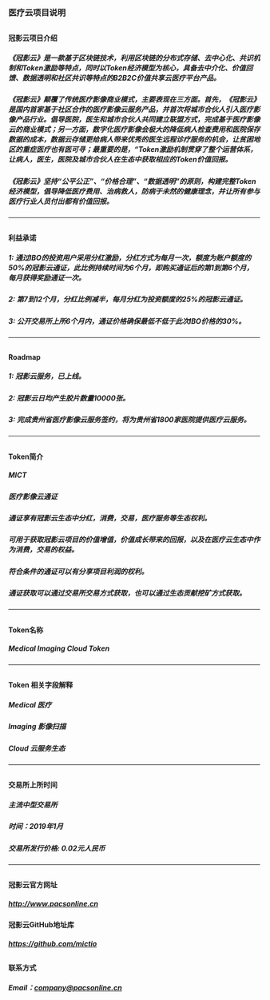 ### 医疗云项目说明
## 
## 
#### 冠影云项目介绍
##### 《冠影云》是一款基于区块链技术，利用区块链的分布式存储、去中心化、共识机制和Token激励等特点，同时以Token经济模型为核心，具备去中介化、价值回馈、数据透明和社区共识等特点的B2B2C价值共享云医疗平台产品。

##### 《冠影云》颠覆了传统医疗影像商业模式，主要表现在三方面。首先，《冠影云》是国内首家基于社区合作的医疗影像云服务产品，并首次将城市合伙人引入医疗影像产品行业。倡导医院，医生和城市合伙人共同建立联盟方式，完成基于医疗影像云的商业模式；另一方面，数字化医疗影像会极大的降低病人检查费用和医院保存数据的成本，数据云存储更给病人带来优秀的医生远程诊疗服务的机会，让贫困地区的重症医疗也有医可寻；最重要的是，“Token激励机制贯穿了整个运营体系，让病人，医生，医院及城市合伙人在生态中获取相应的Token价值回报。

##### 《冠影云》坚持“公平公正”、“价格合理”、“数据透明”的原则，构建完整Token经济模型，倡导降低医疗费用、治病救人，防病于未然的健康理念，并让所有参与医疗行业人员付出都有价值回报。

-------------------------------
## 

#### 利益承诺
##### 1:  通过IBO的投资用户采用分红激励，分红方式为每月一次，额度为账户额度的50%的冠影云通证，此比例持续时间为6个月，即购买通证后的第1到第6个月，每月获得奖励通证一次。
##### 2:  第7到12个月，分红比例减半，每月分红为投资额度的25%的冠影云通证。
##### 3:  公开交易所上所6个月内，通证价格确保最低不低于此次IBO价格的30%。

-------------------------------
## 

#### Roadmap
##### 1:  冠影云服务，已上线。
##### 2:  冠影云日均产生胶片数量10000张。
##### 3:  完成贵州省医疗影像云服务签约，将为贵州省1800家医院提供医疗云服务。


-------------------------------
## 

#### Token简介

##### MICT 
##### 医疗影像云通证

##### 通证享有冠影云生态中分红，消费，交易，医疗服务等生态权利。
##### 可用于获取冠影云项目的价值增值，价值成长带来的回报，以及在医疗云生态中作为消费，交易的权益。
##### 符合条件的通证可以有分享项目利润的权利。
##### 通证获取可以通过交易所交易方式获取，也可以通过生态贡献挖矿方式获取。

-------------------------------
## 
#### Token名称
##### Medical Imaging Cloud Token

-------------------------------
## 
#### Token 相关字段解释
##### Medical 医疗
##### Imaging 影像扫描
##### Cloud    云服务生态

-------------------------------
## 

#### 交易所上所时间
##### 主流中型交易所 
##### 时间：2019年1月
##### 交易所发行价格: 0.02元人民币

-------------------------------
## 

#### 冠影云官方网址
##### http://www.pacsonline.cn

#### 冠影云GitHub地址库
##### https://github.com/mictio

## 
#### 联系方式
##### Email：company@pacsonline.cn
